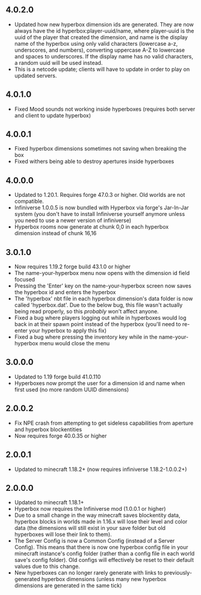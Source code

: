 ## 4.0.2.0
* Updated how new hyperbox dimension ids are generated. They are now always have the id hyperbox:player-uuid/name, where player-uuid is the uuid of the player that created the dimension, and name is the display name of the hyperbox using only valid characters (lowercase a-z, underscores, and numbers), converting uppercase A-Z to lowercase and spaces to underscores. If the display name has no valid characters, a random uuid will be used instead.
* This is a netcode update; clients will have to update in order to play on updated servers.

## 4.0.1.0
* Fixed Mood sounds not working inside hyperboxes (requires both server and client to update hyperbox)

## 4.0.0.1
* Fixed hyperbox dimensions sometimes not saving when breaking the box
* Fixed withers being able to destroy apertures inside hyperboxes

## 4.0.0.0
* Updated to 1.20.1. Requires forge 47.0.3 or higher. Old worlds are not compatible.
* Infiniverse 1.0.0.5 is now bundled with Hyperbox via forge's Jar-In-Jar system (you don't have to install Infiniverse yourself anymore unless you need to use a newer version of infiniverse)
* Hyperbox rooms now generate at chunk 0,0 in each hyperbox dimension instead of chunk 16,16

## 3.0.1.0
* Now requires 1.19.2 forge build 43.1.0 or higher
* The name-your-hyperbox menu now opens with the dimension id field focused
* Pressing the 'Enter' key on the name-your-hyperbox screen now saves the hyperbox id and enters the hyperbox
* The 'hyperbox' nbt file in each hyperbox dimension's data folder is now called 'hyperbox.dat'. Due to the below bug, this file wasn't actually being read properly, so this *probably* won't affect anyone.
* Fixed a bug where players logging out while in hyperboxes would log back in at their spawn point instead of the hyperbox (you'll need to re-enter your hyperbox to apply this fix)
* Fixed a bug where pressing the inventory key while in the name-your-hyperbox menu would close the menu

## 3.0.0.0
* Updated to 1.19 forge build 41.0.110
* Hyperboxes now prompt the user for a dimension id and name when first used (no more random UUID dimensions)

## 2.0.0.2
* Fix NPE crash from attempting to get sideless capabilities from aperture and hyperbox blockentities
* Now requires forge 40.0.35 or higher

## 2.0.0.1
* Updated to minecraft 1.18.2+ (now requires infiniverse 1.18.2-1.0.0.2+)

## 2.0.0.0
* Updated to minecraft 1.18.1+
* Hyperbox now requires the Infiniverse mod (1.0.0.1 or higher)
* Due to a small change in the way minecraft saves blockentity data, hyperbox blocks in worlds made in 1.16.x will lose their level and color data (the dimensions will still exist in your save folder but old hyperboxes will lose their link to them).
* The Server Config is now a Common Config (instead of a Server Config). This means that there is now one hyperbox config file in your minecraft instance's config folder (rather than a config file in each world save's config folder). Old configs will effectively be reset to their default values due to this change.
* New hyperboxes can no longer rarely generate with links to previously-generated hyperbox dimensions (unless many new hyperbox dimensions are generated in the same tick)
